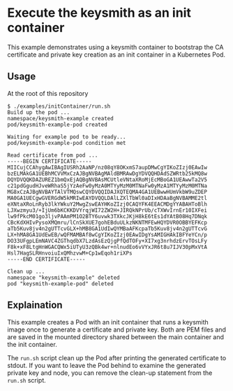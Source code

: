 # Execute the keysmith as an init container

This example demonstrates using a keysmith container to bootstrap the CA certificate and private key creation as an init container in a Kubernetes Pod.

## Usage

At the root of this repository

```
$ ./examples/initContainer/run.sh
Build up the pod ...
namespace/keysmith-example created
pod/keysmith-example-pod created

Waiting for example pod to be ready...
pod/keysmith-example-pod condition met

Read certificate from pod ...
-----BEGIN CERTIFICATE-----
MIICujCCAhygAwIBAgIUSRh2AaNP/nz08qY8OKxmS7aupDMwCgYIKoZIzj0EAwIw
bzELMAkGA1UEBhMCVVMxCzAJBgNVBAgMAldBMRAwDgYDVQQHDAdSZWRtb25kMQ8w
DQYDVQQKDAZUREZ1bmQxEjAQBgNVBAsMCUtleVNtaXRoMjEcMBoGA1UEAwwTa2V5
c21pdGgudHJveWRhaS5jYzAeFw0yMzA0MTYyMzM0MTNaFw0yMzA1MTYyMzM0MTNa
MG8xCzAJBgNVBAYTAlVTMQswCQYDVQQIDAJXQTEQMA4GA1UEBwwHUmVkbW9uZDEP
MA0GA1UECgwGVERGdW5kMRIwEAYDVQQLDAlLZXlTbWl0aDIxHDAaBgNVBAMME2tl
eXNtaXRoLnRyb3lkYWkuY2MwgZswEAYHKoZIzj0CAQYFK4EEACMDgYYABAHToBlh
LJXwzmyu3/+IjUm6bKCKKDVYrqjWI72ZW2H+JIRQkNPrUb/cTXWvIrnEr10IXFei
lw9fPkcM01go3ljvPAAmPM1O2BTY6uvwk3TXkcJKjH8kE6tEs1dYAtB08Hq7DNqk
CBcKdXHIvPysoXMQmru/lCnSkXUE7gohEBduULkzNKNTMFEwHQYDVR0OBBYEFKcp
aTb5Kuv8jv4n2gUTTcvGLX+hMB8GA1UdIwQYMBaAFKcpaTb5Kuv8jv4n2gUTTcvG
LX+hMA8GA1UdEwEB/wQFMAMBAf8wCgYIKoZIzj0EAwIDgYsAMIGHAkIBFYeYCn/p
DO33UFgpLEmNAVC4ZGThqdbX7LzdAsEzQjgPfQdTOFy+XI7xg3nrhdzErvTOsLFy
F8k+xF8LtgHnWGACQWx5iUTyU3zQBk4wr+nlnudEo6vVYxJR6t8u7IJV30pMxVtA
Hsl7HagSLRHnvoiuIxQMhzvwM+Cp1wEqoh1riXPs
-----END CERTIFICATE-----

Clean up ...
namespace "keysmith-example" deleted
pod "keysmith-example-pod" deleted
```

## Explaination

This example creates a Pod with an init container that runs a keysmith image once to generate a certificate and private key. Both are PEM files and are saved in the mounted directory shared between the main container and the init container.

The `run.sh` script clean up the Pod after printing the generated certificate to stdout. If you want to leave the Pod behind to examine the generated private key and node, you can remove the clean-up statement from the `run.sh` script.
